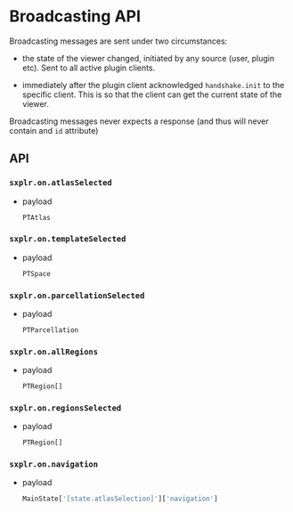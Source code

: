 # Broadcasting API

Broadcasting messages are sent under two circumstances:

- the state of the viewer changed, initiated by any source (user, plugin etc). Sent to all active plugin clients.

- immediately after the plugin client acknowledged `handshake.init` to the specific client. This is so that the client can get the current state of the viewer.

Broadcasting messages never expects a response (and thus will never contain and `id` attribute)

<!-- the API reference below are auto generated by generateTypes.js  -->
<!-- do not edit, as the edit will be overwritten by the auto generation -->

## API

### `sxplr.on.atlasSelected`

- payload

  ```ts
  PTAtlas
  ```



### `sxplr.on.templateSelected`

- payload

  ```ts
  PTSpace
  ```



### `sxplr.on.parcellationSelected`

- payload

  ```ts
  PTParcellation
  ```



### `sxplr.on.allRegions`

- payload

  ```ts
  PTRegion[]
  ```



### `sxplr.on.regionsSelected`

- payload

  ```ts
  PTRegion[]
  ```



### `sxplr.on.navigation`

- payload

  ```ts
  MainState['[state.atlasSelection]']['navigation']
  ```


